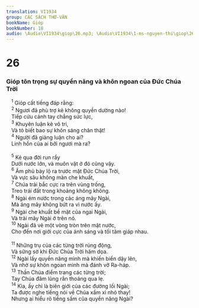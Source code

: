 ```yaml
---
translation: VI1934
group: CÁC SÁCH THƠ-VĂN
bookName: Gióp 
bookNumber: 18
audio: \Audio\VI1934\giop\26.mp3; \Audio\VI1934\1-ms-nguyen-thi\giop\26.mp3
---
```


<div class="title"><h1>26</h1><h3>Gióp tôn trọng sự quyền năng và khôn ngoan của Đức Chúa Trời</h3></div>
<span class="verse giop_26_1"> <sup>1</sup> Gióp cất tiếng đáp rằng: <br/></span>
<span class="verse giop_26_2"> <sup>2</sup> Ngươi đã phù trợ kẻ không quyền dường nào! <br/> Tiếp cứu cánh tay chẳng sức lực, <br/></span>
<span class="verse giop_26_3"> <sup>3</sup> Khuyên luận kẻ vô tri, <br/> Và tỏ biết bao sự khôn sáng chân thật! <br/></span>
<span class="verse giop_26_4"> <sup>4</sup> Người đã giảng luận cho ai? <br/> Linh hồn của ai bởi ngươi mà ra? <br/> <br/></span>
<span class="verse giop_26_5"> <sup>5</sup> Kẻ qua đời run rẩy <br/> Dưới nước lớn, và muôn vật ở đó cũng vậy. <br/></span>
<span class="verse giop_26_6"> <sup>6</sup> Âm phủ bày lộ ra trước mặt Đức Chúa Trời, <br/> Và vực sâu không màn che khuất, <br/></span>
<span class="verse giop_26_7"> <sup>7</sup> Chúa trải bắc cực ra trên vùng trống, <br/> Treo trái đất trong khoảng không không. <br/></span>
<span class="verse giop_26_8"> <sup>8</sup> Ngài ém nước trong các áng mây Ngài, <br/> Mà áng mây không bứt ra vì nước ấy. <br/></span>
<span class="verse giop_26_9"> <sup>9</sup> Ngài che khuất bề mặt của ngai Ngài, <br/> Và trải mây Ngài ở trên nó. <br/></span>
<span class="verse giop_26_10"> <sup>10</sup> Ngài đã vẽ một vòng tròn trên mặt nước, <br/> Cho đến nơi giới cực của ánh sáng và tối tăm giáp nhau. <br/> <br/></span>
<span class="verse giop_26_11"> <sup>11</sup> Những trụ của các từng trời rúng động, <br/> Và sững sờ khi Đức Chúa Trời hăm dọa. <br/></span>
<span class="verse giop_26_12"> <sup>12</sup> Ngài lấy quyền năng mình mà khiến biển dậy lên, <br/> Và nhờ sự khôn ngoan mình mà đánh vỡ Ra-háp. <br/></span>
<span class="verse giop_26_13"> <sup>13</sup> Thần Chúa điểm trang các từng trời; <br/> Tay Chúa đâm lủng rắn thoảng qua lẹ. <br/></span>
<span class="verse giop_26_14"> <sup>14</sup> Kìa, ấy chỉ là biên giới của các đường lối Ngài; <br/> Ta được nghe tiếng nói về Chúa xầm xì nhỏ thay! <br/> Nhưng ai hiểu rõ tiếng sấm của quyền năng Ngài? <br/></span>
